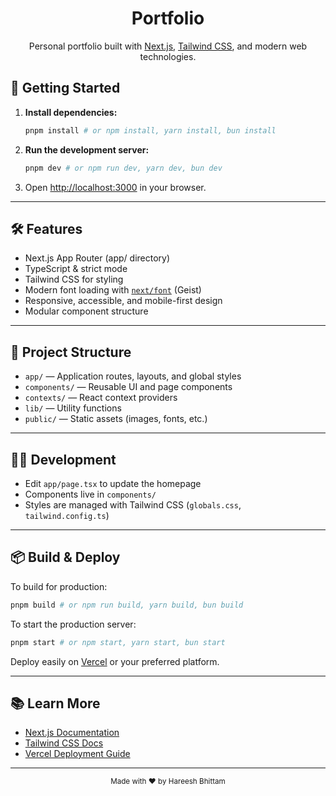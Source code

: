<div align="center">
	<h1>Portfolio</h1>
	<p>Personal portfolio built with <a href="https://nextjs.org/">Next.js</a>, <a href="https://tailwindcss.com/">Tailwind CSS</a>, and modern web technologies.</p>
</div>


## 🚀 Getting Started

1. **Install dependencies:**
	 ```bash
	 pnpm install # or npm install, yarn install, bun install
	 ```

2. **Run the development server:**
	 ```bash
	 pnpm dev # or npm run dev, yarn dev, bun dev
	 ```

3. Open [http://localhost:3000](http://localhost:3000) in your browser.

---

## 🛠️ Features

- Next.js App Router (app/ directory)
- TypeScript & strict mode
- Tailwind CSS for styling
- Modern font loading with [`next/font`](https://nextjs.org/docs/app/building-your-application/optimizing/fonts) (Geist)
- Responsive, accessible, and mobile-first design
- Modular component structure

---

## 📁 Project Structure

- `app/` — Application routes, layouts, and global styles
- `components/` — Reusable UI and page components
- `contexts/` — React context providers
- `lib/` — Utility functions
- `public/` — Static assets (images, fonts, etc.)

---

## 🧑‍💻 Development

- Edit `app/page.tsx` to update the homepage
- Components live in `components/`
- Styles are managed with Tailwind CSS (`globals.css`, `tailwind.config.ts`)

---

## 📦 Build & Deploy

To build for production:

```bash
pnpm build # or npm run build, yarn build, bun build
```

To start the production server:

```bash
pnpm start # or npm start, yarn start, bun start
```

Deploy easily on [Vercel](https://vercel.com/) or your preferred platform.

---

## 📚 Learn More

- [Next.js Documentation](https://nextjs.org/docs)
- [Tailwind CSS Docs](https://tailwindcss.com/docs)
- [Vercel Deployment Guide](https://nextjs.org/docs/app/building-your-application/deploying)

---

<div align="center">
	<sub>Made with ❤️ by Hareesh Bhittam</sub>
</div>
